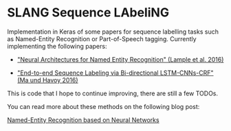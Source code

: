 # SLANG	Sequence LAbeliNG

Implementation in Keras of some papers for sequence labelling tasks such as Named-Entity Recognition or Part-of-Speech tagging. Currently implementing the following papers:


- ["Neural Architectures for Named Entity Recognition" (Lample et al. 2016)](http://www.aclweb.org/anthology/N16-1030) 

- ["End-to-end Sequence Labeling via Bi-directional LSTM-CNNs-CRF" (Ma und Havoy 2016)](http://www.aclweb.org/anthology/P16-1101)

This is code that I hope to continue improving, there are still a few TODOs.

You can read more about these methods on the following blog post:

[Named-Entity Recognition based on Neural Networks](http://www.davidsbatista.net/blog/2018/10/22/Neural-NER-Systems/)
